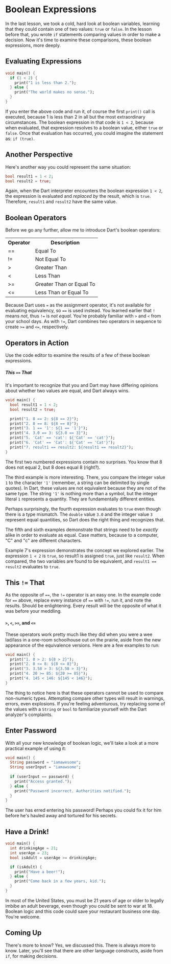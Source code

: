 # Boolean Expressions

In the last lesson, we took a cold, hard look at boolean variables, learning that they could contain one of two values: `true` or `false`. In the lesson before that, you wrote `if` statements comparing values in order to make a decision. Now it's time to examine these comparisons, these boolean expressions, more deeply.

## Evaluating Expressions

```dart
void main() {
  if (1 < 2) {
    print("1 is less than 2.");
  } else {
    print("The world makes no sense.");
  }
}
```

If you enter the above code and run it, of course the first `print()` call is executed, because 1 is less than 2 in all but the most extraordinary circumstances. The boolean expression in that code is `1 < 2`, because when evaluated, that expression resolves to a boolean value, either `true` or `false`. Once that evaluation has occurred, you could imagine the statement as: `if (true)`.

## Another Perspective
Here's another way you could represent the same situation:

```dart
bool result1 = 1 < 2;
bool result2 = true;
```

Again, when the Dart interpreter encounters the boolean expression `1 < 2`, the expression is evaluated and _replaced by_ the result, which is `true`. Therefore, `result1` and `result2` have the same value.

## Boolean Operators
Before we go any further, allow me to introduce Dart's boolean operators:

<table>
  <tr>
    <th>Operator</th>
    <th>Description</th>
  </tr>
  <tr>
    <td>==</td>
    <td>Equal To</td>
  </tr>
  <tr>
    <td>!=</td>
    <td>Not Equal To</td>
  </tr>
  <tr>
    <td>&gt;</td>
    <td>Greater Than</td>
  </tr>
  <tr>
    <td>&lt;</td>
    <td>Less Than</td>
  </tr>
  <tr>
    <td>&gt;=</td>
    <td>Greater Than or Equal To</td>
  </tr>
  <tr>
    <td>&lt;=</td>
    <td>Less Than or Equal To</td>
  </tr>
</table>

Because Dart uses `=` as the assignment operator, it's not available for evaluating equivalency, so `==` is used instead. You learned earlier that `!` means _not_, thus `!=` is _not equal_. You're probably familiar with `>` and `<` from your school days. As with `!=`, Dart combines two operators in sequence to create `>=` and `<=`, respectively.

## Operators in Action
Use the code editor to examine the results of a few of these boolean expressions.

##### This `==` That
It's important to recognize that you and Dart may have differing opinions about whether two values are equal, and Dart always wins.

```dart
void main() {
  bool result1 = 1 < 2;
  bool result2 = true;

  print("1. 8 == 2: ${8 == 2}");
  print("2. 8 == 8: ${8 == 8}");
  print("3. 1 == '1': ${1 == '1'}");
  print("4. 3.0 == 3: ${3.0 == 3}");
  print("5. 'Cat' == 'cat': ${'Cat' == 'cat'}");
  print("6. 'Cat' == 'Cat': ${'Cat' == 'Cat'}");
  print("7. result1 == result2: ${result1 == result2}");
}
```

The first two numbered expressions contain no surprises. You know that 8 does not equal 2, but 8 does equal 8 (right?).

The third example is more interesting. There, you compare the integer value `1` to the character `'1'` (remember, a string can be delimited by single quotes). In Dart, these values are not equivalent because they are not of the same type. The string `'1'` is nothing more than a symbol, but the integer literal `1` represents a quantity. They are fundamentally different entities.

Perhaps surprisingly, the fourth expression evaluates to `true` even though there is a type mismatch. The `double` value `3.0` and the integer value `3` represent equal quantities, so Dart does the right thing and recognizes that.

The fifth and sixth examples demonstrate that strings need to be *exactly* alike in order to evaluate as equal. Case matters, because to a computer, "C" and "c" are different characters.

Example 7's expression demonstrates the concept we explored earlier. The expression `1 < 2` is `true`, so result1 is assigned `true`, just like `result2`. When compared, the two variables are found to be equivalent, and `result1 == result2` evaluates to `true`.

## This `!=` That
As the opposite of `==`, the `!=` operator is an easy one. In the example code for `==` above, replace every instance of `==` with `!=`, run it, and note the results. Should be enlightening. Every result will be the opposite of what it was before your meddling.

#### `>`,  `<`, `>=`, and `<=`
These operators work pretty much like they did when you were a wee lad/lass in a one-room schoolhouse out on the prairie, aside from the new appearance of the equivalence versions. Here are a few examples to run:

```dart
void main() {
  print("1. 8 > 2: ${8 > 2}");
  print("2. 8 <= 8: ${8 <= 8}");
  print("3. 3.58 > 3: ${3.58 > 3}");
  print("4. 20 >= 85: ${20 >= 85}");
  print("4. 145 < 146: ${145 < 146}");
}
```

The thing to notice here is that these operators cannot be used to compare non-numeric types. Attempting compare other types will result in warnings, errors, even explosions. If you're feeling adventurous, try replacing some of the values with a `String` or `bool` to familiarize yourself with the Dart analyzer's complaints.

## Enter Password
With all your new knowledge of boolean logic, we'll take a look at a more practical example of using it:

```dart
void main() {
  String password = "iamawesome";
  String userInput = "iamawsome";
  
  if (userInput == password) {
    print("Access granted.");
  } else {
    print("Password incorrect. Authorities notified.");
  }
}
```

The user has erred entering his password! Perhaps you could fix it for him before he's hauled away and tortured for his secrets.

## Have a Drink!

```dart
void main() {
  int drinkingAge = 21;
  int userAge = 23;
  bool isAdult = userAge >= drinkingAge;

  if (isAdult) {
    print("Have a beer!");
  } else {
    print("Come back in a few years, kid.");
  }
}
```

In most of the United States, you must be 21 years of age or older to legally imbibe an adult beverage, even though you could be sent to war at 18. Boolean logic and this code could save your restaurant business one day. You're welcome.

## Coming Up
There's more to know? Yes, we discussed this. There is always more to know. Later, you'll see that there are other language constructs, aside from `if`, for making decisions.
